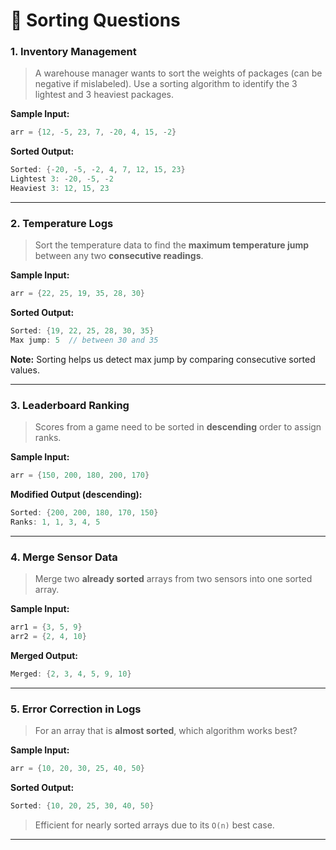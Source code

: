 # 🧠 **Sorting Questions**

### **1. Inventory Management**

> A warehouse manager wants to sort the weights of packages (can be negative if mislabeled). Use a sorting algorithm to identify the 3 lightest and 3 heaviest packages.

**Sample Input:**

```c
arr = {12, -5, 23, 7, -20, 4, 15, -2}
```

**Sorted Output:**

```c
Sorted: {-20, -5, -2, 4, 7, 12, 15, 23}
Lightest 3: -20, -5, -2
Heaviest 3: 12, 15, 23
```

---

### **2. Temperature Logs**

> Sort the temperature data to find the **maximum temperature jump** between any two **consecutive readings**.

**Sample Input:**

```c
arr = {22, 25, 19, 35, 28, 30}
```

**Sorted Output:**

```c
Sorted: {19, 22, 25, 28, 30, 35}
Max jump: 5  // between 30 and 35
```

**Note:** Sorting helps us detect max jump by comparing consecutive sorted values.

---

### **3. Leaderboard Ranking**

> Scores from a game need to be sorted in **descending** order to assign ranks.

**Sample Input:**

```c
arr = {150, 200, 180, 200, 170}
```

**Modified Output (descending):**

```c
Sorted: {200, 200, 180, 170, 150}
Ranks: 1, 1, 3, 4, 5
```

---

### **4. Merge Sensor Data**

> Merge two **already sorted** arrays from two sensors into one sorted array.

**Sample Input:**

```c
arr1 = {3, 5, 9}
arr2 = {2, 4, 10}
```

**Merged Output:**

```c
Merged: {2, 3, 4, 5, 9, 10}
```

---

### **5. Error Correction in Logs**

> For an array that is **almost sorted**, which algorithm works best?

**Sample Input:**

```c
arr = {10, 20, 30, 25, 40, 50}
```

**Sorted Output:**

```c
Sorted: {10, 20, 25, 30, 40, 50}
```

> Efficient for nearly sorted arrays due to its `O(n)` best case.

---